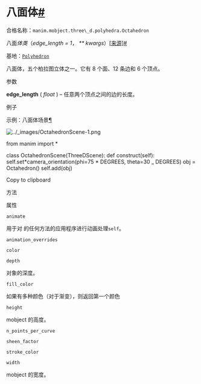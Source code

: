 # 八面体[#](#octahedron "此标题的固定链接")

合格名称：`manim.mobject.three\_d.polyhedra.Octahedron`

八面*体类*（_edge_length = 1_， _\*\* kwargs_）[\[来源\]](../_modules/manim/mobject/three_d/polyhedra.html#Octahedron)[#](#manim.mobject.three_d.polyhedra.Octahedron "此定义的固定链接")

基地：[`Polyhedron`](manim.mobject.three_d.polyhedra.Polyhedron.html#manim.mobject.three_d.polyhedra.Polyhedron "manim.mobject.two_d.polyhedra.Polyhedron")

八面体，五个柏拉图立体之一。它有 8 个面、12 条边和 6 个顶点。

参数

**edge_length** ( _float_ ) – 任意两个顶点之间的边的长度。

例子

示例：八面体场景[¶](#octahedronscene)

![../_images/OctahedronScene-1.png](../_images/OctahedronScene-1.png)

from manim import \*

class OctahedronScene(ThreeDScene):
def construct(self):
self.set*camera_orientation(phi=75 * DEGREES, theta=30 \_ DEGREES)
obj = Octahedron()
self.add(obj)

Copy to clipboard

方法

属性

`animate`

用于对 的任何方法的应用程序进行动画处理`self`。

`animation_overrides`

`color`

`depth`

对象的深度。

`fill_color`

如果有多种颜色（对于渐变），则返回第一个颜色

`height`

mobject 的高度。

`n_points_per_curve`

`sheen_factor`

`stroke_color`

`width`

mobject 的宽度。
